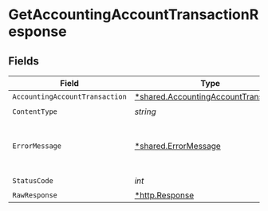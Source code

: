 # GetAccountingAccountTransactionResponse


## Fields

| Field                                                                                       | Type                                                                                        | Required                                                                                    | Description                                                                                 |
| ------------------------------------------------------------------------------------------- | ------------------------------------------------------------------------------------------- | ------------------------------------------------------------------------------------------- | ------------------------------------------------------------------------------------------- |
| `AccountingAccountTransaction`                                                              | [*shared.AccountingAccountTransaction](../../models/shared/accountingaccounttransaction.md) | :heavy_minus_sign:                                                                          | Success                                                                                     |
| `ContentType`                                                                               | *string*                                                                                    | :heavy_check_mark:                                                                          | N/A                                                                                         |
| `ErrorMessage`                                                                              | [*shared.ErrorMessage](../../models/shared/errormessage.md)                                 | :heavy_minus_sign:                                                                          | Your API request was not properly authorized.                                               |
| `StatusCode`                                                                                | *int*                                                                                       | :heavy_check_mark:                                                                          | N/A                                                                                         |
| `RawResponse`                                                                               | [*http.Response](https://pkg.go.dev/net/http#Response)                                      | :heavy_minus_sign:                                                                          | N/A                                                                                         |
